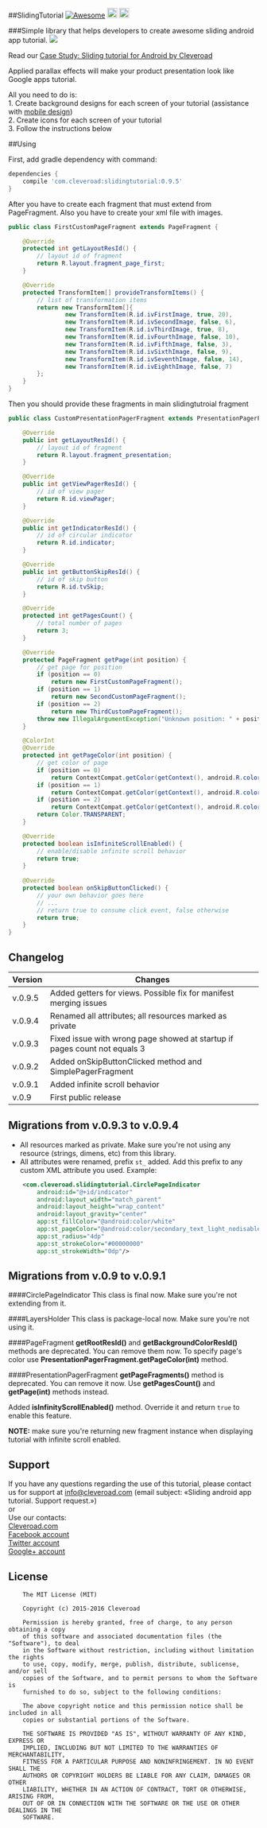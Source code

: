 ##SlidingTutorial [![Awesome](https://cdn.rawgit.com/sindresorhus/awesome/d7305f38d29fed78fa85652e3a63e154dd8e8829/media/badge.svg)](https://github.com/sindresorhus/awesome) <img src="https://www.cleveroad.com/public/comercial/label-android.svg" height="20"> <a href="https://www.cleveroad.com/?utm_source=github&utm_medium=label&utm_campaign=contacts"><img src="https://www.cleveroad.com/public/comercial/label-cleveroad.svg" height="20"></a>

###Simple library that helps developers to create awesome sliding android app tutorial.
<img src="https://www.cleveroad.com/public/comercial/SlidingTutorial.gif" />

Read our <a href="https://www.cleveroad.com/blog/case-study-sliding-tutorial-for-android-by-cleveroad">Case Study: Sliding tutorial for Android by Cleveroad</a>

Applied parallax effects will make your product presentation look like Google apps tutorial.

All you need to do is:
<br>1. Create background designs for each screen of your tutorial (assistance with <a href="https://www.cleveroad.com/services/design/mobile-design">mobile design</a>)
<br>2. Create icons for each screen of your tutorial
<br>3. Follow the instructions below

##Using

First, add gradle dependency with command:<br>
```groovy
dependencies {
    compile 'com.cleveroad:slidingtutorial:0.9.5'
}
``` 

After you have to create each fragment that must extend from PageFragment. Also you have to create your xml file with images.

```java
public class FirstCustomPageFragment extends PageFragment {

    @Override
    protected int getLayoutResId() {
        // layout id of fragment
        return R.layout.fragment_page_first;
    }

    @Override
    protected TransformItem[] provideTransformItems() {
        // list of transformation items
        return new TransformItem[]{
                new TransformItem(R.id.ivFirstImage, true, 20),
                new TransformItem(R.id.ivSecondImage, false, 6),
                new TransformItem(R.id.ivThirdImage, true, 8),
                new TransformItem(R.id.ivFourthImage, false, 10),
                new TransformItem(R.id.ivFifthImage, false, 3),
                new TransformItem(R.id.ivSixthImage, false, 9),
                new TransformItem(R.id.ivSeventhImage, false, 14),
                new TransformItem(R.id.ivEighthImage, false, 7)
        };
    }
}
```

Then you should provide these fragments in main slidingtutroial fragment

```java
public class CustomPresentationPagerFragment extends PresentationPagerFragment {

    @Override
    public int getLayoutResId() {
        // layout id of fragment
        return R.layout.fragment_presentation;
    }

    @Override
    public int getViewPagerResId() {
        // id of view pager
        return R.id.viewPager;
    }

    @Override
    public int getIndicatorResId() {
        // id of circular indicator
        return R.id.indicator;
    }

    @Override
    public int getButtonSkipResId() {
        // id of skip button
        return R.id.tvSkip;
    }

    @Override
    protected int getPagesCount() {
        // total number of pages
        return 3;
    }

    @Override
    protected PageFragment getPage(int position) {
        // get page for position
        if (position == 0)
            return new FirstCustomPageFragment();
        if (position == 1)
            return new SecondCustomPageFragment();
        if (position == 2)
            return new ThirdCustomPageFragment();
        throw new IllegalArgumentException("Unknown position: " + position);
    }

    @ColorInt
    @Override
    protected int getPageColor(int position) {
        // get color of page
        if (position == 0)
            return ContextCompat.getColor(getContext(), android.R.color.holo_orange_dark);
        if (position == 1)
            return ContextCompat.getColor(getContext(), android.R.color.holo_green_dark);
        if (position == 2)
            return ContextCompat.getColor(getContext(), android.R.color.holo_blue_dark);
        return Color.TRANSPARENT;
    }

    @Override
    protected boolean isInfiniteScrollEnabled() {
        // enable/disable infinite scroll behavior
        return true;
    }
    
    @Override
    protected boolean onSkipButtonClicked() {
        // your own behavior goes here
        // ...
        // return true to consume click event, false otherwise
        return true;
    }
}
```

## Changelog

| Version | Changes                         |
| --- | --- |
| v.0.9.5 | Added getters for views. Possible fix for manifest merging issues |
| v.0.9.4 | Renamed all attributes; all resources marked as private |
| v.0.9.3 | Fixed issue with wrong page showed at startup if pages count not equals 3 |
| v.0.9.2 | Added onSkipButtonClicked method and SimplePagerFragment |
| v.0.9.1 | Added infinite scroll behavior  |
| v.0.9   | First public release            |

## Migrations from v.0.9.3 to v.0.9.4
* All resources marked as private. Make sure you're not using any resource (strings, dimens, etc) from this library.
* All attributes were renamed, prefix `st_` added. Add this prefix to any custom XML attribute you used. Example:
```XML
    <com.cleveroad.slidingtutorial.CirclePageIndicator
        android:id="@+id/indicator"
        android:layout_width="match_parent"
        android:layout_height="wrap_content"
        android:layout_gravity="center"
        app:st_fillColor="@android:color/white"
        app:st_pageColor="@android:color/secondary_text_light_nodisable"
        app:st_radius="4dp"
        app:st_strokeColor="#00000000"
        app:st_strokeWidth="0dp"/>
```

## Migrations from v.0.9 to v.0.9.1
####CirclePageIndicator
This class is final now. Make sure you're not extending from it.

####LayersHolder
This class is package-local now. Make sure you're not using it.

####PageFragment
**getRootResId()** and **getBackgroundColorResId()** methods are deprecated. You can remove them now. To specify page's color use **PresentationPagerFragment.getPageColor(int)** method.

####PresentationPagerFragment
**getPageFragments()** method is deprecated. You can remove it now. Use **getPagesCount()** and **getPage(int)** methods instead. 

Added **isInfinityScrollEnabled()** method. Override it and return `true` to enable this feature.

**NOTE:** make sure you're returning new fragment instance when displaying tutorial with infinite scroll enabled.

## Support
If you have any questions regarding the use of this tutorial, please contact us for support
at info@cleveroad.com (email subject: «Sliding android app tutorial. Support request.»)
<br>or
<br>Use our contacts:
<br><a href="https://www.cleveroad.com/?utm_source=github&utm_medium=link&utm_campaign=contacts">Cleveroad.com</a>
<br><a href="https://www.facebook.com/cleveroadinc">Facebook account</a>
<br><a href="https://twitter.com/CleveroadInc">Twitter account</a>
<br><a href="https://plus.google.com/+CleveroadInc/">Google+ account</a>

## License


        The MIT License (MIT)

        Copyright (c) 2015-2016 Cleveroad

        Permission is hereby granted, free of charge, to any person obtaining a copy
        of this software and associated documentation files (the "Software"), to deal
        in the Software without restriction, including without limitation the rights
        to use, copy, modify, merge, publish, distribute, sublicense, and/or sell
        copies of the Software, and to permit persons to whom the Software is
        furnished to do so, subject to the following conditions:

        The above copyright notice and this permission notice shall be included in all
        copies or substantial portions of the Software.

        THE SOFTWARE IS PROVIDED "AS IS", WITHOUT WARRANTY OF ANY KIND, EXPRESS OR
        IMPLIED, INCLUDING BUT NOT LIMITED TO THE WARRANTIES OF MERCHANTABILITY,
        FITNESS FOR A PARTICULAR PURPOSE AND NONINFRINGEMENT. IN NO EVENT SHALL THE
        AUTHORS OR COPYRIGHT HOLDERS BE LIABLE FOR ANY CLAIM, DAMAGES OR OTHER
        LIABILITY, WHETHER IN AN ACTION OF CONTRACT, TORT OR OTHERWISE, ARISING FROM,
        OUT OF OR IN CONNECTION WITH THE SOFTWARE OR THE USE OR OTHER DEALINGS IN THE
        SOFTWARE.
